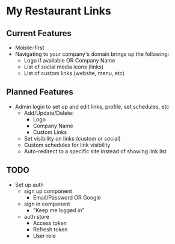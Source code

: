 # My Restaurant Links

## Current Features

- Mobile-first
- Navigating to your company's domain brings up the following:
  - Logo if available OR Company Name
  - List of social media icons (links)
  - List of custom links (website, menu, etc)

## Planned Features

- Admin login to set up and edit links, profile, set schedules, etc
  - Add/Update/Delete:
    - Logo
    - Company Name
    - Custom Links
  - Set visibility on links (custom or social)
  - Custom schedules for link visibility
  - Auto-redirect to a specific site instead of showing link list

## TODO

- Set up auth
  - sign up component
    - Email/Password OR Google
  - sign in component
    - "Keep me logged in"
  - auth store
    - Access token
    - Refresh token
    - User role
  